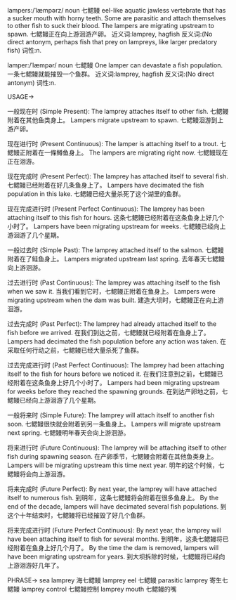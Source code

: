 lampers:/ˈlæmpərz/
noun
七鳃鳗
eel-like aquatic jawless vertebrate that has a sucker mouth with horny teeth.  Some are parasitic and attach themselves to other fish to suck their blood.
The lampers are migrating upstream to spawn. 七鳃鳗正在向上游洄游产卵。
近义词:lamprey, hagfish
反义词:(No direct antonym, perhaps fish that prey on lampreys, like larger predatory fish)
词性:n.

lamper:/ˈlæmpər/
noun
七鳃鳗
One lamper can devastate a fish population. 一条七鳃鳗就能摧毁一个鱼群。
近义词:lamprey, hagfish
反义词:(No direct antonym)
词性:n.


USAGE->

一般现在时 (Simple Present):
The lamprey attaches itself to other fish.  七鳃鳗附着在其他鱼类身上。
Lampers migrate upstream to spawn. 七鳃鳗洄游到上游产卵。

现在进行时 (Present Continuous):
The lamper is attaching itself to a trout.  七鳃鳗正附着在一條鳟鱼身上。
The lampers are migrating right now. 七鳃鳗现在正在洄游。

现在完成时 (Present Perfect):
The lamprey has attached itself to several fish. 七鳃鳗已经附着在好几条鱼身上了。
Lampers have decimated the fish population in this lake. 七鳃鳗已经大量杀死了这个湖里的鱼群。

现在完成进行时 (Present Perfect Continuous):
The lamprey has been attaching itself to this fish for hours. 这条七鳃鳗已经附着在这条鱼身上好几个小时了。
Lampers have been migrating upstream for weeks.  七鳃鳗已经向上游洄游了几个星期。


一般过去时 (Simple Past):
The lamprey attached itself to the salmon. 七鳃鳗附着在了鲑鱼身上。
Lampers migrated upstream last spring.  去年春天七鳃鳗向上游洄游。

过去进行时 (Past Continuous):
The lamprey was attaching itself to the fish when we saw it. 当我们看到它时，七鳃鳗正附着在鱼身上。
Lampers were migrating upstream when the dam was built. 建造大坝时，七鳃鳗正在向上游洄游。

过去完成时 (Past Perfect):
The lamprey had already attached itself to the fish before we arrived. 在我们到达之前，七鳃鳗就已经附着在鱼身上了。
Lampers had decimated the fish population before any action was taken. 在采取任何行动之前，七鳃鳗已经大量杀死了鱼群。

过去完成进行时 (Past Perfect Continuous):
The lamprey had been attaching itself to the fish for hours before we noticed it. 在我们注意到之前，七鳃鳗已经附着在这条鱼身上好几个小时了。
Lampers had been migrating upstream for weeks before they reached the spawning grounds.  在到达产卵地之前，七鳃鳗已经向上游洄游了几个星期。


一般将来时 (Simple Future):
The lamprey will attach itself to another fish soon.  七鳃鳗很快就会附着到另一条鱼身上。
Lampers will migrate upstream next spring. 七鳃鳗明年春天会向上游洄游。

将来进行时 (Future Continuous):
The lamprey will be attaching itself to other fish during spawning season.  在产卵季节，七鳃鳗会附着在其他鱼类身上。
Lampers will be migrating upstream this time next year.  明年的这个时候，七鳃鳗将会向上游洄游。

将来完成时 (Future Perfect):
By next year, the lamprey will have attached itself to numerous fish. 到明年，这条七鳃鳗将会附着在很多鱼身上。
By the end of the decade, lampers will have decimated several fish populations. 到这个十年结束时，七鳃鳗将已经摧毁了好几个鱼群。

将来完成进行时 (Future Perfect Continuous):
By next year, the lamprey will have been attaching itself to fish for several months.  到明年，这条七鳃鳗将已经附着在鱼身上好几个月了。
By the time the dam is removed, lampers will have been migrating upstream for years. 到大坝拆除的时候，七鳃鳗将已经向上游洄游好几年了。


PHRASE->
sea lamprey 海七鳃鳗
lamprey eel 七鳃鳗
parasitic lamprey 寄生七鳃鳗
lamprey control 七鳃鳗控制
lamprey mouth 七鳃鳗的嘴
